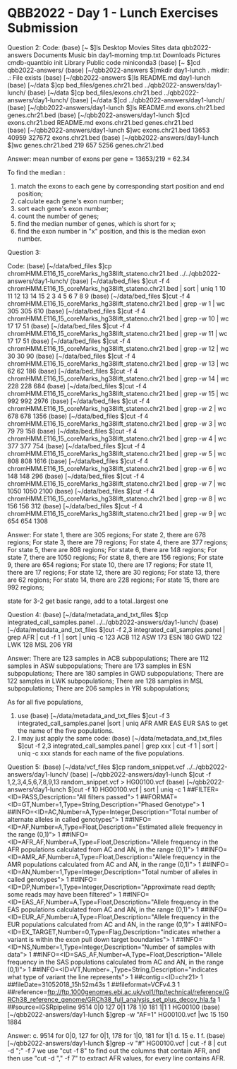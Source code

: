 # QBB2022  - Day  1 - Lunch Exercises Submission

Question 2:
Code:
(base) [~ $]ls
Desktop		Movies		Sites		data		qbb2022-answers
Documents	Music		bin		day1-morning	tmp.txt
Downloads	Pictures	cmdb-quantbio	init
Library		Public		code		miniconda3
(base) [~ $]cd qbb2022-answers/
(base) [~/qbb2022-answers $]mkdir day1-lunch .
mkdir: .: File exists
(base) [~/qbb2022-answers $]ls
README.md	day1-lunch
(base) [~/data $]cp bed_files/genes.chr21.bed ../qbb2022-answers/day1-lunch/
(base) [~/data $]cp bed_files/exons.chr21.bed ../qbb2022-answers/day1-lunch/
(base) [~/data $]cd ../qbb2022-answers/day1-lunch/
(base) [~/qbb2022-answers/day1-lunch $]ls
README.md	exons.chr21.bed	genes.chr21.bed
(base) [~/qbb2022-answers/day1-lunch $]cd exons.chr21.bed 
README.md        exons.chr21.bed  genes.chr21.bed  
(base) [~/qbb2022-answers/day1-lunch $]wc exons.chr21.bed 
   13653   40959  327672 exons.chr21.bed
(base) [~/qbb2022-answers/day1-lunch $]wc genes.chr21.bed 
     219     657    5256 genes.chr21.bed

Answer:
mean number of exons per gene = 13653/219 = 62.34

To find the median :
1. match the exons to each gene by corresponding start position and end position;
2. calculate each gene's exon number;
3. sort each gene's exon number;
4. count the number of genes;
5. find the median number of genes, which is short for x;
6. find the exon number in "x" position, and this is the median exon number.

Question 3:

Code:
(base) [~/data/bed_files $]cp chromHMM.E116_15_coreMarks_hg38lift_stateno.chr21.bed ../../qbb2022-answers/day1-lunch/
(base) [~/data/bed_files $]cut -f 4 chromHMM.E116_15_coreMarks_hg38lift_stateno.chr21.bed | sort | uniq
1
10
11
12
13
14
15
2
3
4
5
6
7
8
9
(base) [~/data/bed_files $]cut -f 4 chromHMM.E116_15_coreMarks_hg38lift_stateno.chr21.bed | grep -w 1 | wc
     305     305     610
(base) [~/data/bed_files $]cut -f 4 chromHMM.E116_15_coreMarks_hg38lift_stateno.chr21.bed | grep -w 10 | wc
      17      17      51
(base) [~/data/bed_files $]cut -f 4 chromHMM.E116_15_coreMarks_hg38lift_stateno.chr21.bed | grep -w 11 | wc
      17      17      51
(base) [~/data/bed_files $]cut -f 4 chromHMM.E116_15_coreMarks_hg38lift_stateno.chr21.bed | grep -w 12 | wc
      30      30      90
(base) [~/data/bed_files $]cut -f 4 chromHMM.E116_15_coreMarks_hg38lift_stateno.chr21.bed | grep -w 13 | wc
      62      62     186
(base) [~/data/bed_files $]cut -f 4 chromHMM.E116_15_coreMarks_hg38lift_stateno.chr21.bed | grep -w 14 | wc
     228     228     684
(base) [~/data/bed_files $]cut -f 4 chromHMM.E116_15_coreMarks_hg38lift_stateno.chr21.bed | grep -w 15 | wc
     992     992    2976
(base) [~/data/bed_files $]cut -f 4 chromHMM.E116_15_coreMarks_hg38lift_stateno.chr21.bed | grep -w 2 | wc
     678     678    1356
(base) [~/data/bed_files $]cut -f 4 chromHMM.E116_15_coreMarks_hg38lift_stateno.chr21.bed | grep -w 3 | wc
      79      79     158
(base) [~/data/bed_files $]cut -f 4 chromHMM.E116_15_coreMarks_hg38lift_stateno.chr21.bed | grep -w 4 | wc
     377     377     754
(base) [~/data/bed_files $]cut -f 4 chromHMM.E116_15_coreMarks_hg38lift_stateno.chr21.bed | grep -w 5 | wc
     808     808    1616
(base) [~/data/bed_files $]cut -f 4 chromHMM.E116_15_coreMarks_hg38lift_stateno.chr21.bed | grep -w 6 | wc
     148     148     296
(base) [~/data/bed_files $]cut -f 4 chromHMM.E116_15_coreMarks_hg38lift_stateno.chr21.bed | grep -w 7 | wc
    1050    1050    2100
(base) [~/data/bed_files $]cut -f 4 chromHMM.E116_15_coreMarks_hg38lift_stateno.chr21.bed | grep -w 8 | wc
     156     156     312
(base) [~/data/bed_files $]cut -f 4 chromHMM.E116_15_coreMarks_hg38lift_stateno.chr21.bed | grep -w 9 | wc
     654     654    1308

Answer:
For state 1, there are 305 regions;
For state 2, there are 678 regions;
For state 3, there are 79 regions;
For state 4, there are 377 regions;
For state 5, there are 808 regions;
For state 6, there are 148 regions;
For state 7, there are 1050 regions;
For state 8, there are 156 regions;
For state 9, there are 654 regions;
For state 10, there are 17 regions;
For state 11, there are 17 regions;
For state 12, there are 30 regions;
For state 13, there are 62 regions;
For state 14, there are 228 regions;
For state 15, there are 992 regions;

state for 3-2 get basic range, add to a total..largest one

Question 4:
(base) [~/data/metadata_and_txt_files $]cp integrated_call_samples.panel ../../qbb2022-answers/day1-lunch/
(base) [~/data/metadata_and_txt_files $]cut -f 2,3 integrated_call_samples.panel | grep AFR | cut -f 1 | sort | uniq -c	
 123 ACB
 112 ASW
 173 ESN
 180 GWD
 122 LWK
 128 MSL
 206 YRI
 
Answer:
There are 123 samples in ACB subpopulations;
There are 112 samples in ASW subpopulations;
There are 173 samples in ESN subpopulations;
There are 180 samples in GWD subpopulations;
There are 122 samples in LWK subpopulations;
There are 128 samples in MSL subpopulations;
There are 206 samples in YRI subpopulations;

As for all five populations, 
1. use 
(base) [~/data/metadata_and_txt_files $]cut -f 3 integrated_call_samples.panel |sort | uniq
AFR
AMR
EAS
EUR
SAS
to get the name of the five populations.
2. I may just apply the same code:
(base) [~/data/metadata_and_txt_files $]cut -f 2,3 integrated_call_samples.panel | grep xxx | cut -f 1 | sort | uniq -c	
xxx stands for each name of the five populations.

Question 5:
(base) [~/data/vcf_files $]cp random_snippet.vcf ../../qbb2022-answers/day1-lunch/
(base) [~/qbb2022-answers/day1-lunch $]cut -f 1,2,3,4,5,6,7,8,9,13 random_snippet.vcf > HG00100.vcf
(base) [~/qbb2022-answers/day1-lunch $]cut -f 10 HG00100.vcf | sort | uniq -c
   1 ##FILTER=<ID=PASS,Description="All filters passed">
   1 ##FORMAT=<ID=GT,Number=1,Type=String,Description="Phased Genotype">
   1 ##INFO=<ID=AC,Number=A,Type=Integer,Description="Total number of alternate alleles in called genotypes">
   1 ##INFO=<ID=AF,Number=A,Type=Float,Description="Estimated allele frequency in the range (0,1)">
   1 ##INFO=<ID=AFR_AF,Number=A,Type=Float,Description="Allele frequency in the AFR populations calculated from AC and AN, in the range (0,1)">
   1 ##INFO=<ID=AMR_AF,Number=A,Type=Float,Description="Allele frequency in the AMR populations calculated from AC and AN, in the range (0,1)">
   1 ##INFO=<ID=AN,Number=1,Type=Integer,Description="Total number of alleles in called genotypes">
   1 ##INFO=<ID=DP,Number=1,Type=Integer,Description="Approximate read depth; some reads may have been filtered">
   1 ##INFO=<ID=EAS_AF,Number=A,Type=Float,Description="Allele frequency in the EAS populations calculated from AC and AN, in the range (0,1)">
   1 ##INFO=<ID=EUR_AF,Number=A,Type=Float,Description="Allele frequency in the EUR populations calculated from AC and AN, in the range (0,1)">
   1 ##INFO=<ID=EX_TARGET,Number=0,Type=Flag,Description="indicates whether a variant is within the exon pull down target boundaries">
   1 ##INFO=<ID=NS,Number=1,Type=Integer,Description="Number of samples with data">
   1 ##INFO=<ID=SAS_AF,Number=A,Type=Float,Description="Allele frequency in the SAS populations calculated from AC and AN, in the range (0,1)">
   1 ##INFO=<ID=VT,Number=.,Type=String,Description="indicates what type of variant the line represents">
   1 ##contig=<ID=chr21>
   1 ##fileDate=31052018_15h52m43s
   1 ##fileformat=VCFv4.3
   1 ##reference=ftp://ftp.1000genomes.ebi.ac.uk/vol1/ftp/technical/reference/GRCh38_reference_genome/GRCh38_full_analysis_set_plus_decoy_hla.fa
   1 ##source=IGSRpipeline
9514 0|0
 127 0|1
 178 1|0
 181 1|1
   1 HG00100
(base) [~/qbb2022-answers/day1-lunch $]grep -w "AF=1" HG00100.vcf |wc
      15     150    1884

Answer:
c. 9514 for 0|0, 127 for 0|1, 178 for 1|0, 181 for 1|1
d. 15
e. 1
f. (base) [~/qbb2022-answers/day1-lunch $]grep -v "#" HG00100.vcf | cut -f 8 | cut -d ";" -f 7
we use "cut -f 8" to find  out the columns that contain AFR, and then use "cut -d "," -f 7" to extract AFR values, for every line contains AFR.
